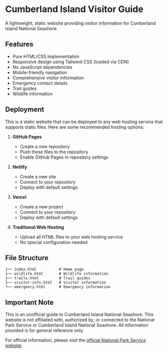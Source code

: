# Cumberland Island Visitor Guide

A lightweight, static website providing visitor information for Cumberland Island National Seashore.

## Features

- Pure HTML/CSS implementation
- Responsive design using Tailwind CSS (loaded via CDN)
- No JavaScript dependencies
- Mobile-friendly navigation
- Comprehensive visitor information
- Emergency contact details
- Trail guides
- Wildlife information

## Deployment

This is a static website that can be deployed to any web hosting service that supports static files. Here are some recommended hosting options:

1. **GitHub Pages**
   - Create a new repository
   - Push these files to the repository
   - Enable GitHub Pages in repository settings

2. **Netlify**
   - Create a new site
   - Connect to your repository
   - Deploy with default settings

3. **Vercel**
   - Create a new project
   - Connect to your repository
   - Deploy with default settings

4. **Traditional Web Hosting**
   - Upload all HTML files to your web hosting service
   - No special configuration needed

## File Structure

```
├── index.html          # Home page
├── wildlife.html       # Wildlife information
├── trails.html         # Trail guides
├── visitor-info.html   # Visitor information
└── emergency.html      # Emergency information
```

## Important Note

This is an unofficial guide to Cumberland Island National Seashore. This website is not affiliated with, authorized by, or connected to the National Park Service or Cumberland Island National Seashore. All information provided is for general reference only.

For official information, please visit the [official National Park Service website](https://www.nps.gov/cuis/index.htm). 